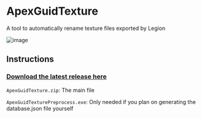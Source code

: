 # ApexGuidTexture
A tool to automatically rename texture files exported by Legion

![image](https://i.imgur.com/0Klqiz7.png)

## Instructions
### [Download the latest release here](https://github.com/Dyvinia/ApexGuidTexture/releases)

`ApexGuidTexture.zip`: The main file

`ApexGuidTexturePreprocess.exe`: Only needed if you plan on generating the database.json file yourself
